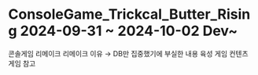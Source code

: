 # ConsoleGame_Trickcal_Butter_Rising 2024-09-31 ~ 2024-10-02 Dev~
콘솔게임 리메이크
리메이크 이유 → DB만 집중했기에 부실한 내용
육성 게임 컨텐츠 게임 참고

